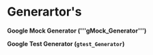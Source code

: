 # Generartor's

**Google Mock Generator ('''gMock_Generator''')**


**Google Test Generator (```gtest_Generator```)**





